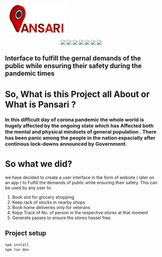 # <img src="./public/assets/images/PansariLogo-01.svg" align="center" width="40%"/> 
<p align="center"> 

<img src="https://img.shields.io/badge/made%20by-LocalHost-blue.svg" >

<img src="https://img.shields.io/npm/v/npm">

<img src="https://img.shields.io/github/stars/greatgabbar/HackPansari.svg?style=flat">

<img src="https://badges.frapsoft.com/os/v1/open-source.svg?v=103" >

<img src="https://img.shields.io/github/languages/top/greatgabbar/HackPansari.svg">

<img src="https://img.shields.io/github/issues/greatgabbar/HackPansari.svg">

<img src="https://img.shields.io/badge/PRs-welcome-brightgreen.svg?style=flat">
</p>

## Interface to fulfill the gernal demands of the public while ensuring their safety during the pandemic times

# So, What is this Project all About or What is Pansari ?

### In this difficult day of corona pandemic the whole world is hugely affected by the ongoing state which has Affected both the mental and physical mindsets of general population . There has been panic among the people in the nation espacially after continous lock-downs announced by Government.



# So what we did?

we have decided to create a user interface in the form of website ( later on an app ) to Fulfill the demands of public while ensuring their safety. This can be used by any user to:

1. Book slot for grocery shopping 
2. Keep rack of stocks in nearby shops 
3. Book home deliveries only for veterans 
4. Kepp Track of No. of person in the respective stores at that moment 
5. Generate passes to ensure the stores hassel free.

## Project setup

```
npm install
npm run dev
```
